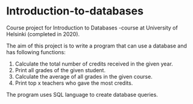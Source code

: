 # Introduction-to-databases
Course project for Introduction to Databases -course at University of Helsinki (completed in 2020).

The aim of this project is to write a program that can use a database and has following functions:

1. Calculate the total number of credits received in the given year.
2. Print all grades of the given student.
3. Calculate the average of all grades in the given course.
4. Print top x teachers who gave the most credits.

The program uses SQL language to create database queries.

